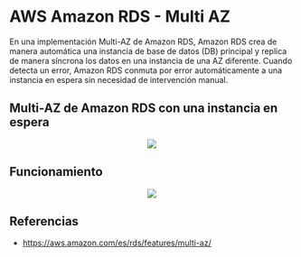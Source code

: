 # AWS Amazon RDS - Multi AZ

En una implementación Multi-AZ de Amazon RDS, Amazon RDS crea de manera automática una instancia de base de datos (DB) principal y replica de manera síncrona los datos en una instancia de una AZ diferente. Cuando detecta un error, Amazon RDS conmuta por error automáticamente a una instancia en espera sin necesidad de intervención manual.

## Multi-AZ de Amazon RDS con una instancia en espera

<p align="center">
  <img src="https://github.com/dimasx010/knowledge/assets/105082657/0a61729d-106a-4139-b067-09c7fcc0417b">
</p>

## Funcionamiento 

<p align="center">
  <img src="https://github.com/dimasx010/knowledge/assets/105082657/c1f0ebaf-f960-4aa9-bc07-f4dbc4f375cf">
</p>


## Referencias
- https://aws.amazon.com/es/rds/features/multi-az/


